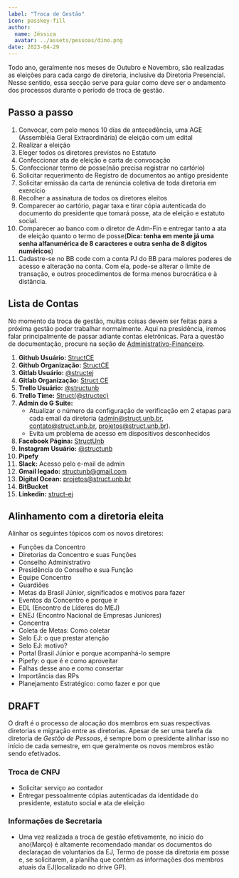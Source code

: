 ```yaml
---
label: "Troca de Gestão"
icon: passkey-fill
author:
  name: Jéssica
  avatar: ../assets/pessoas/dino.png
date: 2023-04-29
---
```


Todo ano, geralmente nos meses de Outubro e Novembro, são realizadas as eleições para cada cargo de diretoria, inclusive da Diretoria Presencial. Nesse sentido, essa secção serve para guiar como deve ser o andamento dos processos durante o período de troca de gestão.

## Passo a passo

1. Convocar, com pelo menos 10 dias de antecedência, uma AGE (Assembléia Geral Extraordinária) de eleição com um edital 
2. Realizar a eleição
3. Eleger todos os diretores previstos no Estatuto
4. Confeccionar ata de eleição e carta de convocação
5. Confeccionar termo de posse(não precisa registrar no cartório)
6. Solicitar requerimento de Registro de documentos ao antigo presidente
7. Solicitar emissão da carta de renúncia coletiva de toda diretoria em exercício
8. Recolher a assinatura de todos os diretores eleitos
9. Comparecer ao cartório, pagar taxa e tirar cópia autenticada do documento do presidente que tomará posse, ata de eleição e estatuto social.
10. Comparecer ao banco com o diretor de Adm-Fin e entregar tanto a ata de eleição quanto o termo de posse(**Dica: tenha em mente já uma senha alfanumérica de 8 caracteres e outra senha de 8 digitos numéricos**)
11. Cadastre-se no BB code com a conta PJ do BB para maiores poderes de acesso e alteração na conta. Com ela, pode-se alterar o limite de transação, e outros procedimentos de forma menos burocrática e à distância.

## Lista de Contas

No momento da troca de gestão, muitas coisas devem ser feitas para a próxima gestão poder trabalhar normalmente. Aqui na presidência, iremos falar principalmente de passar adiante contas eletrônicas. Para a questão de documentação, procure na seção de [Administrativo-Financeiro](../diretoria-adm-fin/sobre-diretoria.md).

1. **Github Usuário:** [StructCE](https://github.com/StructCE)
2. **Github Organização:** [StructCE](https://github.com/StructCE)
3. **Gitlab Usuário:** [@structej](https://gitlab.com/structej)
4. **Gitlab Organização:** [Struct CE](https://gitlab.com/struct-ce)
5. **Trello Usuário:** [@structunb](https://trello.com/structunb)
6. **Trello Time:** [Struct\(@structec\)](https://trello.com/structec)
7. **Admin do G Suite:**
   - Atualizar o número da configuração de verificação em 2 etapas para cada email da diretoria (admin@struct.unb.br, contato@struct.unb.br, projetos@struct.unb.br).
   - Evita um problema de acesso em dispositivos desconhecidos
8. **Facebook Página:** [StructUnb](https://www.facebook.com/StructUnB/)
9. **Instagram Usuário:** [@structunb](https://www.instagram.com/structunb/)
10. **Pipefy**
11. **Slack:** Acesso pelo e-mail de admin
12. **Gmail legado:** structunb@gmail.com
13. **Digital Ocean:** projetos@struct.unb.br
14. **BitBucket**
15. **Linkedin:** [struct-ej](https://br.linkedin.com/company/struct-ej)

## Alinhamento com a diretoria eleita

Alinhar os seguintes tópicos com os novos diretores:

- Funções da Concentro
- Diretorias da Concentro e suas Funções
- Conselho Administrativo
- Presidência do Conselho e sua Função
- Equipe Concentro
- Guardiões
- Metas da Brasil Júnior, significados e motivos para fazer
- Eventos da Concentro e porque ir
- EDL (Encontro de Líderes do MEJ)
- ENEJ (Encontro Nacional de Empresas Juniores)
- Concentra
- Coleta de Metas: Como coletar
- Selo EJ: o que prestar atenção
- Selo EJ: motivo?
- Portal Brasil Júnior e porque acompanhá-lo sempre
- Pipefy: o que é e como aproveitar
- Falhas desse ano e como consertar
- Importância das RPs
- Planejamento Estratégico: como fazer e por que

## DRAFT

O draft é o processo de alocação dos membros em suas respectivas diretorias e migração entre as diretorias. Apesar de ser uma tarefa da diretoria de _Gestão de Pessoas_, é sempre bom o presidente alinhar isso no início de cada semestre, em que geralmente os novos membros estão sendo efetivados.

### Troca de CNPJ

- Solicitar serviço ao contador
- Entregar pessoalmente cópias autenticadas da identidade do presidente, estatuto social e ata de eleição

### Informações de Secretaria

- Uma vez realizada a troca de gestão efetivamente, no inicio do ano(Março) é altamente recomendado mandar os documentos do declaraçao de voluntarios da EJ, Termo de posse da diretoria em posse e, se solicitarem, a planilha que contém as informações dos membros atuais da EJ(localizado no drive GP).